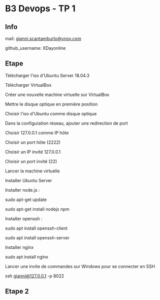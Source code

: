# B3 Devops - TP 1
## Info
mail: gianni.scantamburlo@ynov.com

github_username: XDayonline

## Etape 

Télécharger l'iso d'Ubuntu Server 18.04.3

Télécharger VirtualBox 

Créer une nouvelle machine virtuelle sur VirtualBox

Mettre le disque optique en première position

Choisir l'iso d'Ubuntu comme disque optique

Dans la configuration réseau, ajouter une redirection de port

Choisir 127.0.0.1 comme IP hôte

Choisir un port hôte (2222)

Choisir un IP invité 127.0.0.1

Choisir un port invité (22)

Lancer la machine virtuelle

Installer Ubuntu Server

Installer node.js :
  
  sudo apt-get update
  
  sudo apt-get install nodejs npm

Installer openssh :

  sudo apt install openssh-client

  sudo apt install openssh-server


Installer nginx

  sudo apt install nginx

Lancer une invite de commandes sur Windows pour se connecter en SSH

  ssh gianni@127.0.0.1 -p 8022

## Etape 2
